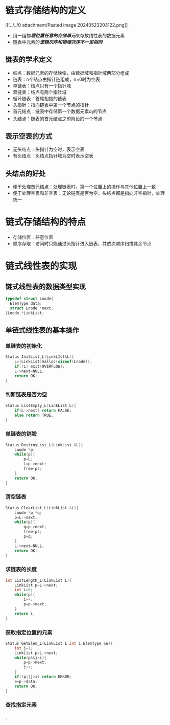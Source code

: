 # 链式存储结构的定义

![[../../0 attachment/Pasted image 20240523203122.png]]

- 用一组物***理位置任意的存储单元***来存放线性表的数据元素
- 链表中元素的***逻辑次序和物理次序不一定相同***

## 链表的学术定义

- 结点：数据元素的存储映像，由数据域和指针域两部分组成
- 链表：n个结点由指针链组成，n=0时为空表
- 单链表：结点只有一个指针域
- 双链表：结点有两个指针域
- 循环链表：首尾相接的链表
- 头指针：指向链表中第一个节点的指针
- 首元结点：链表中存储第一个数据元素$a_{1}$的节点
- 头结点：链表的首元结点之前附设的一个节点

## 表示空表的方式

- 无头结点：头指针为空时，表示空表
- 有头结点：头结点指针域为空时表示空表

## 头结点的好处

- 便于处理首元结点：处理链表时，第一个位置上的操作与其他位置上一致
- 便于处理空表和非空表：无论链表是否为空，头结点都是指向非空指针，处理统一

# 链式存储结构的特点

- 存储位置：任意位置
- 顺序存取：访问时只能通过头指针进入链表，并依次顺序扫描其余节点

# 链式线性表的实现

## 链式线性表的数据类型实现


```c
typedef struct Lnode{
  ElemType data;
  struct Lnode *next;
}Lnode,*LinkList;
```


## 单链式线性表的基本操作

### 单链表的初始化

```C
Status InitList_L(LinkLIst&L){
    L=(LinkList)malloc(sizeof(Lnode));
    if(!L) exit(OVERFLOW);
    L->next=NULL;
    return OK;
}
```

### 判断链表是否为空

```C
Status ListEmpty_L(LinkList L){
    if(L->next) return FALSE;
    else return TRUE;
}
```

### 单链表的销毁

```C
Status DestroyList_L(LinkList &L){
    Lnode *p;
    while(p){
        p=L;
        L=p->next;
        free(p);
    }
    return OK;
}
```

### 清空链表

```C
Status ClearList_L(LinkList &L){
    Lnode *p,*q;
    p=L->next;
    while(p){
        q=p->next;
        free(p);
        p=q;
    }
    L->next=NULL;
    return OK;
}
```

### 求链表的长度

```C
int ListLength_L(LinkList L){
    LinkList p=L->next;
    int i=0;
    while(p){
        i++;
        p=p->next;
    }
    return i;
}
```

### 获取指定位置的元素

```C
Status GetElem_L(LinkList L,int i,ElemType &e){
    int j=1;
    LinkList p=L->next;
    while(p&&j<i){
        p=p->next;
        j++;
    }
    if(!p||j>i) return ERROR;
    e=p->data;
    return OK;
}
```

### 查找指定元素

```C
    
`